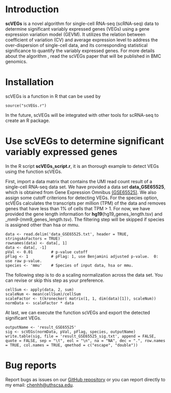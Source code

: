 # Introduction 

__scVEGs__ is a novel algorithm for single-cell RNA-seq (scRNA-seq) data to determine significant variably expressed genes (VEGs) using a gene expression variation model (GEVM). It utilizes the relation between coefficient of variation (CV) and average expression level to address the over-dispersion of single-cell data, and its corresponding statistical significance to quantify the variably expressed genes. For more details about the algorithm , read the scVEGs paper that will be published in BMC genomics.

# Installation 

scVEGs is a function in R that can be used by 

```{r,eval=FALSE}
source("scVEGs.r")
```

In the future, scVEGs will be integrated with other tools for scRNA-seq to create an R package.

# Use scVEGs to determine significant variably expressed genes

In the R script __scVEGs_script.r__, it is an thorough example to detect VEGs using the function scVEGs.

First, import a data matrix that contains the UMI read count result of a single-cell RNA-seq data set. We have provided a data set __data_GSE65525__, which is obtained from Gene Expression Omnibus [(GSE65525)](http://www.ncbi.nlm.nih.gov/geo/query/acc.cgi?acc=GSE65525 ). We also assign some cutoff criterions for detecting VEGs. For the species option, scVEGs calculates the transcripts per million (TPM) of the data and removes genes that have less than 1% of cells that TPM > 1. For now, we have provided the gene length information for __hg19__(hg19_genes_length.tsv) and __mm9_-(mm9_genes_length.tsv). The filtering step will be skipped if species is assigned other than hsa or mmu.

```{r}
data <- read.delim('data_GSE65525.txt', header = TRUE, stringsAsFactors = TRUE)
rownames(data) <- data[, 1]
data <- data[, -1]
pVal <- 0.01		# p-value cutoff
pFlag <- 1			# pFlag: 1, use Benjamini adjusted p-value.  0: use raw p-value.
species <- 'mmu'	# Species of input data, hsa or mmu.
```

The following step is to do a scaling normalization across the data set. You can revise or skip this step as your preference.

```{r}
cellSum <- apply(data, 2, sum)
scaleNum <- mean(cellSum)/cellSum
scaleFactor <- t(kronecker( matrix(1, 1, dim(data)[1]), scaleNum))
normData <- scaleFactor * data
```

At last, we can execute the function scVEGs and export the detected significant VEGs.

```{r}
outputName <- 'result_GSE65525'
sig <- scVEGs(normData, pVal, pFlag, species, outputName)
write.table(sig, file = 'result_GSE65525_sig.txt', append = FALSE, quote = FALSE, sep = "\t", eol = "\n", na = "NA", dec = ".", row.names = TRUE, col.names = TRUE, qmethod = c("escape", "double"))
```

# Bug reports

Report bugs as issues on our [GitHub repository](https://github.com/hillas/scVEGs/issues) or you can report directly to my email: chenhh@uthscsa.edu.
